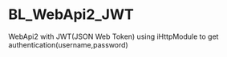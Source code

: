 # BL_WebApi2_JWT
WebApi2 with JWT(JSON Web Token) using iHttpModule to get authentication(username,password)
